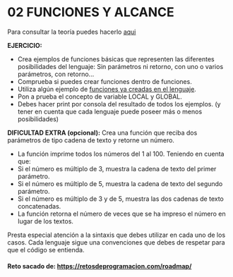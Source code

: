 # 02 FUNCIONES Y ALCANCE

Para consultar la teoría puedes hacerlo [aqui](FUNCIONES%20Y%20ALCANCE.md)

**EJERCICIO:**
- Crea ejemplos de funciones básicas que representen las diferentes posibilidades del lenguaje: Sin parámetros ni retorno, con uno o varios parámetros, con retorno...
- Comprueba si puedes crear funciones dentro de funciones.
- Utiliza algún ejemplo de [funciones ya creadas en el lenguaje](FUNCIONES%20PREDIFINIDAS.md).
- Pon a prueba el concepto de variable LOCAL y GLOBAL.
- Debes hacer print por consola del resultado de todos los ejemplos. (y tener en cuenta que cada lenguaje puede poseer más o menos posibilidades)

**DIFICULTAD EXTRA (opcional):**
Crea una función que reciba dos parámetros de tipo cadena de texto y retorne un número.
- La función imprime todos los números del 1 al 100. Teniendo en cuenta que:
- Si el número es múltiplo de 3, muestra la cadena de texto del primer parámetro.
- Si el número es múltiplo de 5, muestra la cadena de texto del segundo parámetro.
- Si el número es múltiplo de 3 y de 5, muestra las dos cadenas de texto concatenadas.
- La función retorna el número de veces que se ha impreso el número en lugar de los textos.

Presta especial atención a la sintaxis que debes utilizar en cada uno de los casos.
Cada lenguaje sigue una convenciones que debes de respetar para que el código se entienda.

#### Reto sacado de: https://retosdeprogramacion.com/roadmap/

